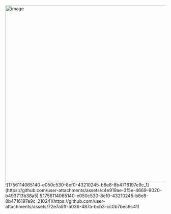 <img width="693" height="554" alt="image" src="https://github.com/user-attachments/assets/9409c6f9-9395-469f-9bae-492d8a0c926e" />
![1756114065140-e050c530-8ef0-43210245-b8e8-8b4716197e9c_1](https://github.com/user-attachments/assets/c4e919ae-3f5e-4669-9020-b493713b38a5)
![1756114065140-e050c530-8ef0-43210245-b8e8-8b4716197e9c_21024](https://github.com/user-attachments/assets/72e7a5ff-5036-487a-bcb3-cc0b7bec9c41)

